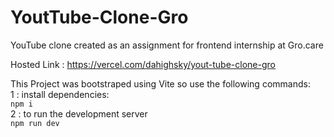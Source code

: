 # YoutTube-Clone-Gro
YouTube clone created as an assignment for frontend internship at Gro.care

Hosted Link : https://vercel.com/dahighsky/yout-tube-clone-gro

This Project was bootstraped using Vite so use the following commands: <br>
1 : install dependencies:<br>
`npm i`<br>
 2 : to run the development server <br>
`npm run dev`
